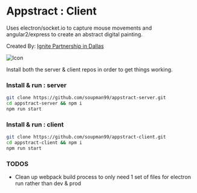 # Appstract : Client

Uses electron/socket.io to capture mouse movements and angular2/express to create an abstract digital painting.

Created By: [Ignite Partnership in Dallas](http://www.ignitepartnership.com/?utm_source=github&utm_campaign=appstract)

![Icon](https://raw.githubusercontent.com/soupman99/appstract-server/master/git_assets/hero.png)

Install both the server & client repos in order to get things working.
### Install & run : server
```sh
git clone https://github.com/soupman99/appstract-server.git
cd appstract-server && npm i
npm run start
```

### Install & run : client
```sh
git clone https://github.com/soupman99/appstract-client.git
cd appstract-client && npm i
npm run start
```

### TODOS
* Clean up webpack build process to only need 1 set of files for electron run rather than dev & prod


